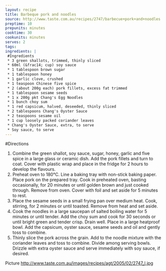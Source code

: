 ```yaml
---
layout: recipe
title: Barbeque pork and noodles
source: http://www.taste.com.au/recipes/2747/barbecue+pork+and+noodles
preptime: 10
prepunits: minutes
cooktime: 30
cookunits: minutes
serves: 2
tags: 
ingredients: |
 #Ingredients
 * 3 green shallots, trimmed, thinly sliced
 * 60ml (&frac14; cup) soy sauce
 * 1 tablespoon brown sugar
 * 1 tablespoon honey
 * 1 garlic clove, crushed
 * 1 teaspoon Chinese five spice
 * 2 (about 200g each) pork fillets, excess fat trimmed
 * 1 tablespoon sesame seeds
 * 1 x 200g pkt Chang's Egg Noodles
 * 1 bunch choy sum
 * 1 red capsicum, halved, deseeded, thinly sliced
 * 2 tablespoons Chang's Oyster Sauce
 * 2 teaspoons sesame oil
 * 1 cup loosely packed coriander leaves
 * Chang's Oyster Sauce, extra, to serve
 * Soy sauce, to serve
---
```

#Directions
1. Combine the green shallot, soy sauce, sugar, honey, garlic and five spice in a large glass or ceramic dish. Add the pork fillets and turn to coat. Cover with plastic wrap and place in the fridge for 2 hours to develop the flavours.
2. Preheat oven to 180&deg;C. Line a baking tray with non-stick baking paper. Place pork on the prepared tray. Cook in preheated oven, basting occasionally, for 20 minutes or until golden brown and just cooked through. Remove from oven. Cover with foil and set aside for 5 minutes to rest.
3. Place the sesame seeds in a small frying pan over medium heat. Cook, stirring, for 2 minutes or until toasted. Remove from heat and set aside.
4. Cook the noodles in a large saucepan of salted boiling water for 5 minutes or until tender. Add the choy sum and cook for 30 seconds or until bright green and tender crisp. Drain well. Place in a large heatproof bowl. Add the capsicum, oyster sauce, sesame seeds and oil and gently toss to combine.
5. Thinly slice the pork across the grain. Add to the noodle mixture with the coriander leaves and toss to combine. Divide among serving bowls. Drizzle with extra oyster sauce and serve immediately with soy sauce, if desired.

Picture
http://www.taste.com.au/images/recipes/agt/2005/02/2747_l.jpg
